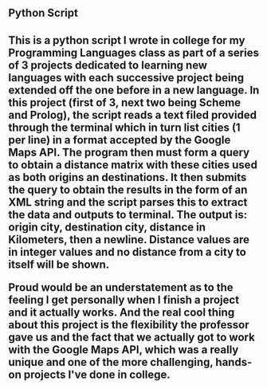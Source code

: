 <h2>Python Script<h2>

<p>This is a python script I wrote in college for my Programming Languages class as part of a series of 3 projects dedicated to learning new languages with each successive project being extended off the one before in a new language. In this project (first of 3, next two being Scheme and Prolog), the script reads a text filed provided through the terminal which in turn list cities (1 per line) in a format accepted by the Google Maps API. The program then must form a query to obtain a distance matrix with these cities used as both origins an destinations. It then submits the query to obtain the results in the form of an XML string and the script parses this to extract the data and outputs to terminal. The output is: origin city, destination city, distance in Kilometers, then a newline. Distance values are in integer values and no distance from a city to itself will be shown.<p>

<p>Proud would be an understatement as to the feeling I get personally when I finish a project and it actually works. And the real cool thing about this project is the flexibility the professor gave us and the fact that we actually got to work with the Google Maps API, which was a really unique and one of the more challenging, hands-on projects I've done in college.<p>
